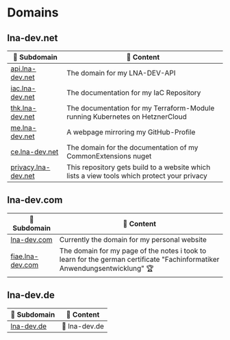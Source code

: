 # Domains

## lna-dev.net

|🔗 Subdomain|📃 Content|
|---|---|
|[api.lna-dev.net](https://api.lna-dev.net/swagger)|The domain for my LNA-DEV-API|
|[iac.lna-dev.net](https://iac.ln-dev.net)|The documentation for my IaC Repository|
|[thk.lna-dev.net](https://thk.lna-dev.net)|The documentation for my Terraform-Module running Kubernetes on HetznerCloud|
|[me.lna-dev.net](https://me.lna-dev.net)|A webpage mirroring my GitHub-Profile|
|[ce.lna-dev.net](https://ce.lna-dev.net)|The domain for the documentation of my CommonExtensions nuget|
|[privacy.lna-dev.net](https://privacy.lna-dev.net)|This repository gets build to a website which lists a view tools which protect your privacy|

## lna-dev.com

|🔗 Subdomain|📃 Content|
|---|---|
|[lna-dev.com](https://lna-dev.com)|Currently the domain for my personal website|
|[fiae.lna-dev.com](https://fiae.lna-dev.com)|The domain for my page of the notes i took to learn for the german certificate "Fachinformatiker Anwendungsentwicklung" 🏆|

## lna-dev.de

|🔗 Subdomain|📃 Content|
|---|---|
|[lna-dev.de](https://lna-dev.de)|🔗 lna-dev.de|
